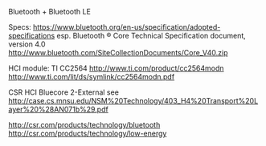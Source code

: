 Bluetooth + Bluetooth LE

  Specs: https://www.bluetooth.org/en-us/specification/adopted-specifications
  esp.  Bluetooth ® Core Technical Specification document, version 4.0
  http://www.bluetooth.com/SiteCollectionDocuments/Core_V40.zip

  HCI module: TI CC2564
    http://www.ti.com/product/cc2564modn
    http://www.ti.com/lit/ds/symlink/cc2564modn.pdf

  CSR
    HCI Bluecore 2-External
    see http://case.cs.mnsu.edu/NSM%20Technology/403_H4%20Transport%20Layer%20%28AN071b%29.pdf

  http://csr.com/products/technology/bluetooth
  http://csr.com/products/technology/low-energy


